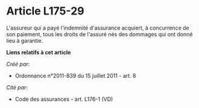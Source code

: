 # Article L175-29

L'assureur qui a payé l'indemnité d'assurance acquiert, à concurrence de son paiement, tous les droits de l'assuré nés des
dommages qui ont donné lieu à garantie.

**Liens relatifs à cet article**

_Créé par_:

  - Ordonnance n°2011-839 du 15 juillet 2011 - art. 8

_Cité par_:

  - Code des assurances - art. L176-1 (VD)
